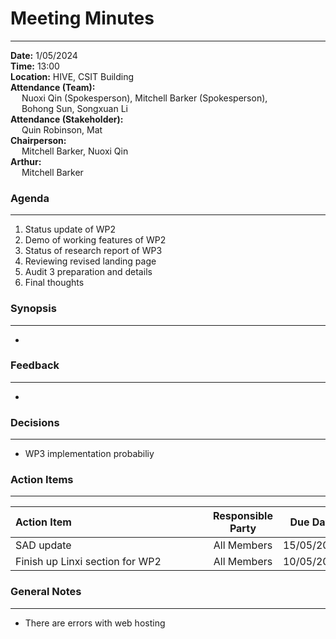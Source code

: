 # Meeting Minutes
___
**Date:** 1/05/2024 <br>
**Time:** 13:00 <br>
**Location:** HIVE, CSIT Building <br>
**Attendance (Team):** <br>
&ensp;&ensp; Nuoxi Qin (Spokesperson), Mitchell Barker (Spokesperson), <br>
&ensp;&ensp; Bohong Sun, Songxuan Li <br>
**Attendance (Stakeholder):** <br>
&ensp;&ensp; Quin Robinson, Mat<br>
**Chairperson:** <br>
&ensp;&ensp; Mitchell Barker, Nuoxi Qin <br>
**Arthur:** <br>
&ensp;&ensp; Mitchell Barker <br>

### Agenda
___

1. Status update of WP2 
2. Demo of working features of WP2
3. Status of research report of WP3
4. Reviewing revised landing page
5. Audit 3 preparation and details
6. Final thoughts

### Synopsis
___

- 

### Feedback
___

- 

### Decisions
___

- WP3 implementation probabiliy 

### Action Items
___

| <div style="width:300px">Action Item</div> | Responsible Party | Due Date | 
| :----------------------------------------- | :---------------: | :------: |
| SAD update | All Members | 15/05/2024 |
| Finish up Linxi section for WP2 | All Members | 10/05/2024 |

### General Notes
___

- There are errors with web hosting


  
